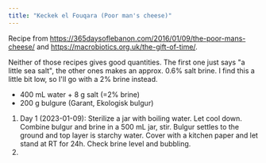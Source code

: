 ```yaml
---
title: "Keckek el Fouqara (Poor man's cheese)"
---
```


Recipe from https://365daysoflebanon.com/2016/01/09/the-poor-mans-cheese/ and https://macrobiotics.org.uk/the-gift-of-time/.

Neither of those recipes gives good quantities. The first one just says "a little sea salt", the other ones makes an approx. 0.6% salt brine. I find this a little bit low, so I'll go with a 2% brine instead.

- 400 mL water + 8 g salt (=2% brine)
- 200 g bulgure (Garant, Ekologisk bulgur)

1. Day 1 (2023-01-09): Sterilize a jar with boiling water. Let cool down. Combine bulgur and brine in a 500 mL jar, stir. Bulgur settles to the ground and top layer is starchy water. Cover with a kitchen paper and let stand at RT for 24h. Check brine level and bubbling.
2. 
